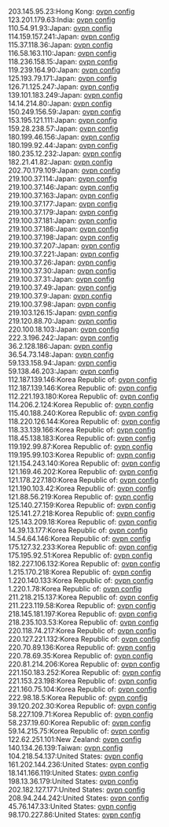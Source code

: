 203.145.95.23:Hong Kong: [ovpn config](vpn/203_145_95_23.ovpn)  
123.201.179.63:India: [ovpn config](vpn/123_201_179_63.ovpn)  
110.54.91.93:Japan: [ovpn config](vpn/110_54_91_93.ovpn)  
114.159.157.241:Japan: [ovpn config](vpn/114_159_157_241.ovpn)  
115.37.118.36:Japan: [ovpn config](vpn/115_37_118_36.ovpn)  
116.58.163.110:Japan: [ovpn config](vpn/116_58_163_110.ovpn)  
118.236.158.15:Japan: [ovpn config](vpn/118_236_158_15.ovpn)  
119.239.164.90:Japan: [ovpn config](vpn/119_239_164_90.ovpn)  
125.193.79.171:Japan: [ovpn config](vpn/125_193_79_171.ovpn)  
126.71.125.247:Japan: [ovpn config](vpn/126_71_125_247.ovpn)  
139.101.183.249:Japan: [ovpn config](vpn/139_101_183_249.ovpn)  
14.14.214.80:Japan: [ovpn config](vpn/14_14_214_80.ovpn)  
150.249.156.59:Japan: [ovpn config](vpn/150_249_156_59.ovpn)  
153.195.121.111:Japan: [ovpn config](vpn/153_195_121_111.ovpn)  
159.28.238.57:Japan: [ovpn config](vpn/159_28_238_57.ovpn)  
180.199.46.156:Japan: [ovpn config](vpn/180_199_46_156.ovpn)  
180.199.92.44:Japan: [ovpn config](vpn/180_199_92_44.ovpn)  
180.235.12.232:Japan: [ovpn config](vpn/180_235_12_232.ovpn)  
182.21.41.82:Japan: [ovpn config](vpn/182_21_41_82.ovpn)  
202.70.179.109:Japan: [ovpn config](vpn/202_70_179_109.ovpn)  
219.100.37.114:Japan: [ovpn config](vpn/219_100_37_114.ovpn)  
219.100.37.146:Japan: [ovpn config](vpn/219_100_37_146.ovpn)  
219.100.37.163:Japan: [ovpn config](vpn/219_100_37_163.ovpn)  
219.100.37.177:Japan: [ovpn config](vpn/219_100_37_177.ovpn)  
219.100.37.179:Japan: [ovpn config](vpn/219_100_37_179.ovpn)  
219.100.37.181:Japan: [ovpn config](vpn/219_100_37_181.ovpn)  
219.100.37.186:Japan: [ovpn config](vpn/219_100_37_186.ovpn)  
219.100.37.198:Japan: [ovpn config](vpn/219_100_37_198.ovpn)  
219.100.37.207:Japan: [ovpn config](vpn/219_100_37_207.ovpn)  
219.100.37.221:Japan: [ovpn config](vpn/219_100_37_221.ovpn)  
219.100.37.26:Japan: [ovpn config](vpn/219_100_37_26.ovpn)  
219.100.37.30:Japan: [ovpn config](vpn/219_100_37_30.ovpn)  
219.100.37.31:Japan: [ovpn config](vpn/219_100_37_31.ovpn)  
219.100.37.49:Japan: [ovpn config](vpn/219_100_37_49.ovpn)  
219.100.37.9:Japan: [ovpn config](vpn/219_100_37_9.ovpn)  
219.100.37.98:Japan: [ovpn config](vpn/219_100_37_98.ovpn)  
219.103.126.15:Japan: [ovpn config](vpn/219_103_126_15.ovpn)  
219.120.88.70:Japan: [ovpn config](vpn/219_120_88_70.ovpn)  
220.100.18.103:Japan: [ovpn config](vpn/220_100_18_103.ovpn)  
222.3.196.242:Japan: [ovpn config](vpn/222_3_196_242.ovpn)  
36.2.128.186:Japan: [ovpn config](vpn/36_2_128_186.ovpn)  
36.54.73.148:Japan: [ovpn config](vpn/36_54_73_148.ovpn)  
59.133.158.94:Japan: [ovpn config](vpn/59_133_158_94.ovpn)  
59.138.46.203:Japan: [ovpn config](vpn/59_138_46_203.ovpn)  
112.187.139.146:Korea Republic of: [ovpn config](vpn/112_187_139_146.ovpn)  
112.187.139.146:Korea Republic of: [ovpn config](vpn/112_187_139_146.ovpn)  
112.221.193.180:Korea Republic of: [ovpn config](vpn/112_221_193_180.ovpn)  
114.206.2.124:Korea Republic of: [ovpn config](vpn/114_206_2_124.ovpn)  
115.40.188.240:Korea Republic of: [ovpn config](vpn/115_40_188_240.ovpn)  
118.220.126.144:Korea Republic of: [ovpn config](vpn/118_220_126_144.ovpn)  
118.33.139.166:Korea Republic of: [ovpn config](vpn/118_33_139_166.ovpn)  
118.45.138.183:Korea Republic of: [ovpn config](vpn/118_45_138_183.ovpn)  
119.192.99.87:Korea Republic of: [ovpn config](vpn/119_192_99_87.ovpn)  
119.195.99.103:Korea Republic of: [ovpn config](vpn/119_195_99_103.ovpn)  
121.154.243.140:Korea Republic of: [ovpn config](vpn/121_154_243_140.ovpn)  
121.169.46.202:Korea Republic of: [ovpn config](vpn/121_169_46_202.ovpn)  
121.178.227.180:Korea Republic of: [ovpn config](vpn/121_178_227_180.ovpn)  
121.190.103.42:Korea Republic of: [ovpn config](vpn/121_190_103_42.ovpn)  
121.88.56.219:Korea Republic of: [ovpn config](vpn/121_88_56_219.ovpn)  
125.140.27.159:Korea Republic of: [ovpn config](vpn/125_140_27_159.ovpn)  
125.141.27.218:Korea Republic of: [ovpn config](vpn/125_141_27_218.ovpn)  
125.143.209.18:Korea Republic of: [ovpn config](vpn/125_143_209_18.ovpn)  
14.39.13.177:Korea Republic of: [ovpn config](vpn/14_39_13_177.ovpn)  
14.54.64.146:Korea Republic of: [ovpn config](vpn/14_54_64_146.ovpn)  
175.127.32.233:Korea Republic of: [ovpn config](vpn/175_127_32_233.ovpn)  
175.195.92.51:Korea Republic of: [ovpn config](vpn/175_195_92_51.ovpn)  
182.227.106.132:Korea Republic of: [ovpn config](vpn/182_227_106_132.ovpn)  
1.215.170.218:Korea Republic of: [ovpn config](vpn/1_215_170_218.ovpn)  
1.220.140.133:Korea Republic of: [ovpn config](vpn/1_220_140_133.ovpn)  
1.220.1.78:Korea Republic of: [ovpn config](vpn/1_220_1_78.ovpn)  
211.218.215.137:Korea Republic of: [ovpn config](vpn/211_218_215_137.ovpn)  
211.223.119.58:Korea Republic of: [ovpn config](vpn/211_223_119_58.ovpn)  
218.145.181.197:Korea Republic of: [ovpn config](vpn/218_145_181_197.ovpn)  
218.235.103.53:Korea Republic of: [ovpn config](vpn/218_235_103_53.ovpn)  
220.118.74.217:Korea Republic of: [ovpn config](vpn/220_118_74_217.ovpn)  
220.127.221.132:Korea Republic of: [ovpn config](vpn/220_127_221_132.ovpn)  
220.70.89.136:Korea Republic of: [ovpn config](vpn/220_70_89_136.ovpn)  
220.78.69.35:Korea Republic of: [ovpn config](vpn/220_78_69_35.ovpn)  
220.81.214.206:Korea Republic of: [ovpn config](vpn/220_81_214_206.ovpn)  
221.150.183.252:Korea Republic of: [ovpn config](vpn/221_150_183_252.ovpn)  
221.153.23.198:Korea Republic of: [ovpn config](vpn/221_153_23_198.ovpn)  
221.160.75.104:Korea Republic of: [ovpn config](vpn/221_160_75_104.ovpn)  
222.98.18.5:Korea Republic of: [ovpn config](vpn/222_98_18_5.ovpn)  
39.120.202.30:Korea Republic of: [ovpn config](vpn/39_120_202_30.ovpn)  
58.227.109.71:Korea Republic of: [ovpn config](vpn/58_227_109_71.ovpn)  
58.237.19.60:Korea Republic of: [ovpn config](vpn/58_237_19_60.ovpn)  
59.14.215.75:Korea Republic of: [ovpn config](vpn/59_14_215_75.ovpn)  
122.62.251.101:New Zealand: [ovpn config](vpn/122_62_251_101.ovpn)  
140.134.26.139:Taiwan: [ovpn config](vpn/140_134_26_139.ovpn)  
104.218.54.137:United States: [ovpn config](vpn/104_218_54_137.ovpn)  
161.202.144.236:United States: [ovpn config](vpn/161_202_144_236.ovpn)  
18.141.166.119:United States: [ovpn config](vpn/18_141_166_119.ovpn)  
198.13.36.179:United States: [ovpn config](vpn/198_13_36_179.ovpn)  
202.182.127.177:United States: [ovpn config](vpn/202_182_127_177.ovpn)  
208.94.244.242:United States: [ovpn config](vpn/208_94_244_242.ovpn)  
45.76.147.33:United States: [ovpn config](vpn/45_76_147_33.ovpn)  
98.170.227.86:United States: [ovpn config](vpn/98_170_227_86.ovpn)  
